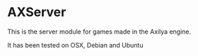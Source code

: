 # AXServer

This is the server module for games made in the Axilya engine.

It has been tested on OSX, Debian and Ubuntu 
